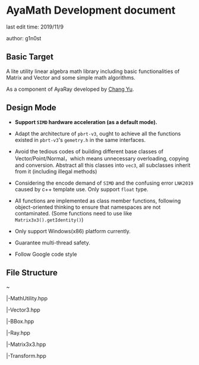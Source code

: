 # AyaMath Development document

last edit time: 2019/11/9

author: g1n0st

## Basic Target

A lite utility linear algebra math library including basic functionalities of Matrix and Vector and some simple math  algorithms. 

As a component of AyaRay developed by [Chang Yu](http://g1n0st.xyz/). 

## Design Mode

+ **Support `SIMD`  hardware acceleration (as a default mode).**

+  Adapt the architecture of `pbrt-v3`, ought to achieve all the functions existed in `pbrt-v3`'s `gemetry.h` in the same interfaces.


+ Avoid the tedious codes of building different base classes of Vector/Point/Normal，which means unnecessary overloading, copying and conversion. Abstract all this classes into `vec3`,  all  subclasses inherit from it (including illegal methods)


+ Considering the encode demand of `SIMD` and the confusing error `LNK2019` caused by c++  template use. Only support `float` type.
+ All functions are implemented as class member functions, following object-oriented thinking to ensure that namespaces are not contaminated. (Some functions need to use like `Matrix3x3().getIdentity()`)


+ Only support Windows(x86) platform currently.


+ Guarantee multi-thread safety.


+ Follow Google code style

## File Structure

~

|-MathUtility.hpp

|-Vector3.hpp

|-BBox.hpp

|-Ray.hpp

|-Matrix3x3.hpp

|-Transform.hpp
